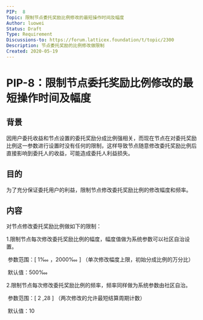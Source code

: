 ```yaml
---
PIP:  8
Topic: 限制节点委托奖励比例修改的最短操作时间及幅度
Author: luowei
Status: Draft 
Type: Requirement
Discussions-to: https://forum.latticex.foundation/t/topic/2300
Description: 节点委托奖励的比例修改做限制
Created: 2020-05-19
---
```


# PIP-8：限制节点委托奖励比例修改的最短操作时间及幅度

## 背景

因用户委托收益和节点设置的委托奖励分成比例强相关，而现在节点在对委托奖励比例这一参数进行设置时没有任何的限制，这样导致节点随意修改委托奖励比例后直接影响到委托人的收益，可能造成委托人利益损失。

## 目的

为了充分保证委托用户的利益，限制节点修改委托奖励比例的修改幅度和频率。

## 内容

对节点修改委托奖励比例做如下的限制：

1.限制节点每次修改委托奖励比例的幅度，幅度值做为系统参数可以社区自治设置。

​    参数范围：[ 1‱ ，2000‱ ] （单次修改幅度上限，初始分成比例的万分比）

​	默认值：500‱

2.限制节点每次修改委托奖励比例的频率，频率同样做为系统参数由社区自治。

​    参数范围：[ 2  ,28 ] （两次修改的允许最短结算周期计数）

​	默认值：10